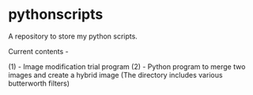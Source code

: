 # pythonscripts
A repository to store my python scripts.

Current contents - 

(1) - Image modification trial program
(2) - Python program to merge two images and create a hybrid image (The directory includes various butterworth filters)
